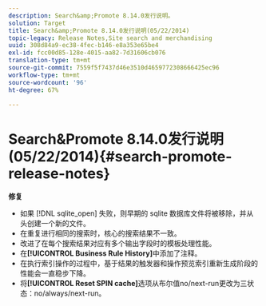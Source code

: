 ```yaml
---
description: Search&amp;Promote 8.14.0发行说明。
solution: Target
title: Search&amp;Promote 8.14.0发行说明(05/22/2014)
topic-legacy: Release Notes,Site search and merchandising
uuid: 308d84a9-ec38-4fec-b146-e8a353e65be4
exl-id: fcc00d85-128e-4015-aa82-7d31606cb076
translation-type: tm+mt
source-git-commit: 7559f5f7437d46e3510d4659772308666425ec96
workflow-type: tm+mt
source-wordcount: '96'
ht-degree: 67%

---
```


# Search&amp;Promote 8.14.0发行说明(05/22/2014){#search-promote-release-notes}

**修复**

* 如果 [!DNL sqlite_open] 失败，则早期的 sqlite 数据库文件将被移除，并从头创建一个新的文件。
* 在重复进行相同的搜索时，核心的搜索结果不一致。
* 改进了在每个搜索结果对应有多个输出字段时的模板处理性能。
* 在&#x200B;**[!UICONTROL Business Rule History]**&#x200B;中添加了注释。
* 在执行索引操作的过程中，基于结果的触发器和操作预览索引重新生成阶段的性能会一直稳步下降。
* 将&#x200B;**[!UICONTROL Reset SPIN cache]**&#x200B;选项从布尔值no/next-run更改为三状态：no/always/next-run。
